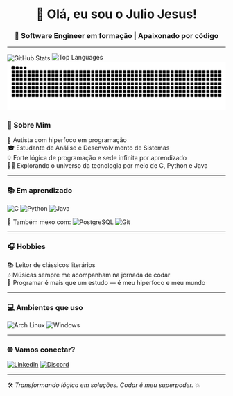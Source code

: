 <h1 align="center">👋 Olá, eu sou o Julio Jesus!</h1>
<h3 align="center">🚀 Software Engineer em formação | Apaixonado por código</h3>

---
<picture>
  <source
    media="(prefers-color-scheme: dark)"
    srcset="https://github-readme-stats.vercel.app/api?username=julioccjesus&theme=dark&show_icons=true&include_all_commits=true&icon_color=FFFFFF"
  />
  <source
    media="(prefers-color-scheme: light), (prefers-color-scheme: no-preference)"
    srcset="https://github-readme-stats.vercel.app/api?username=julioccjesus&theme=default&show_icons=true&include_all_commits=true&icon_color=000000"
  />
  <img
    alt="GitHub Stats"
    src="https://github-readme-stats.vercel.app/api?username=julioccjesus&theme=default&show_icons=true&include_all_commits=true&icon_color=000000"
    height="190"
    align="center"
  />
</picture>

<picture>
  <source
    media="(prefers-color-scheme: dark)"
    srcset="https://github-readme-stats.vercel.app/api/top-langs?username=julioccjesus&layout=compact&theme=dark"
  />
  <source
    media="(prefers-color-scheme: light), (prefers-color-scheme: no-preference)"
    srcset="https://github-readme-stats.vercel.app/api/top-langs?username=julioccjesus&layout=compact&theme=default"
  />
  <img
    alt="Top Languages"
    src="https://github-readme-stats.vercel.app/api/top-langs?username=julioccjesus&layout=compact&theme=default"
    height="190"
    align="top"
  />
</picture>

<picture>
  <source
    media="(prefers-color-scheme: dark)"
    srcset="https://raw.githubusercontent.com/Lucas-319/Lucas-319/output/github-contribution-grid-snake-dark.svg"
  />
  <source
    media="(prefers-color-scheme: light), (prefers-color-scheme: no-preference)"
    srcset="https://raw.githubusercontent.com/Lucas-319/Lucas-319/output/github-contribution-grid-snake.svg"
  />
  <img
    alt="GitHub contribution grid snake animation"
    src="https://raw.githubusercontent.com/Lucas-319/Lucas-319/output/github-contribution-grid-snake.svg"
  />
</picture>


### 🎯 Sobre Mim

🧠 Autista com hiperfoco em programação  
🎓 Estudante de Análise e Desenvolvimento de Sistemas  
💡 Forte lógica de programação e sede infinita por aprendizado  
👨‍💻 Explorando o universo da tecnologia por meio de C, Python e Java  

---

### 📚 Em aprendizado

![C](https://img.shields.io/badge/C-00599C?style=for-the-badge&logo=c&logoColor=white)
![Python](https://img.shields.io/badge/Python-3776AB?style=for-the-badge&logo=python&logoColor=yellow)
![Java](https://img.shields.io/badge/Java-ED8B00?style=for-the-badge&logo=java&logoColor=white)

💾 Também mexo com:
![PostgreSQL](https://img.shields.io/badge/Postgres-316192?style=for-the-badge&logo=postgresql&logoColor=white)
![Git](https://img.shields.io/badge/Git-F05032?style=for-the-badge&logo=git&logoColor=white)

---

### 🎧 Hobbies

📚 Leitor de clássicos literários  
🎶 Músicas sempre me acompanham na jornada de codar  
🧩 Programar é mais que um estudo — é meu hiperfoco e meu mundo  

---

### 💻 Ambientes que uso

![Arch Linux](https://img.shields.io/badge/Arch_Linux-1793D1?style=for-the-badge&logo=arch-linux&logoColor=white)
![Windows](https://img.shields.io/badge/Windows-0078D6?style=for-the-badge&logo=windows&logoColor=white)

---

### 🌐 Vamos conectar?

[![LinkedIn](https://img.shields.io/badge/LinkedIn-0A66C2?style=for-the-badge&logo=linkedin&logoColor=white)](https://www.linkedin.com/in/julio-jesus-904103300)
[![Discord](https://img.shields.io/badge/Discord-5865F2?style=for-the-badge&logo=discord&logoColor=white)](https://discordapp.com/users/julio.jesus)

---

🛠️ *Transformando lógica em soluções. Codar é meu superpoder.* 💥
